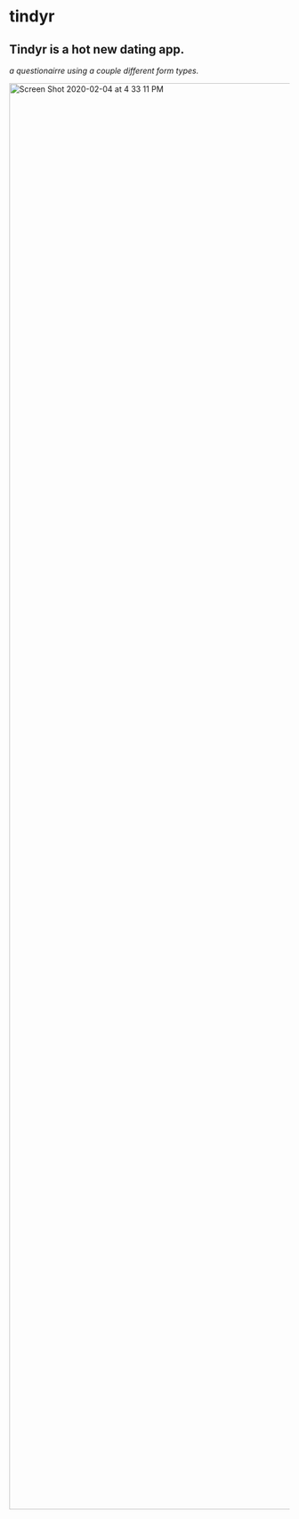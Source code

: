 # tindyr

## Tindyr is a hot new dating app. 

_a questionairre using a couple different form types._


<img width="2560" alt="Screen Shot 2020-02-04 at 4 33 11 PM" src="https://user-images.githubusercontent.com/57301331/73799899-14d89600-476c-11ea-9572-53cf1cf0d6ba.png">
